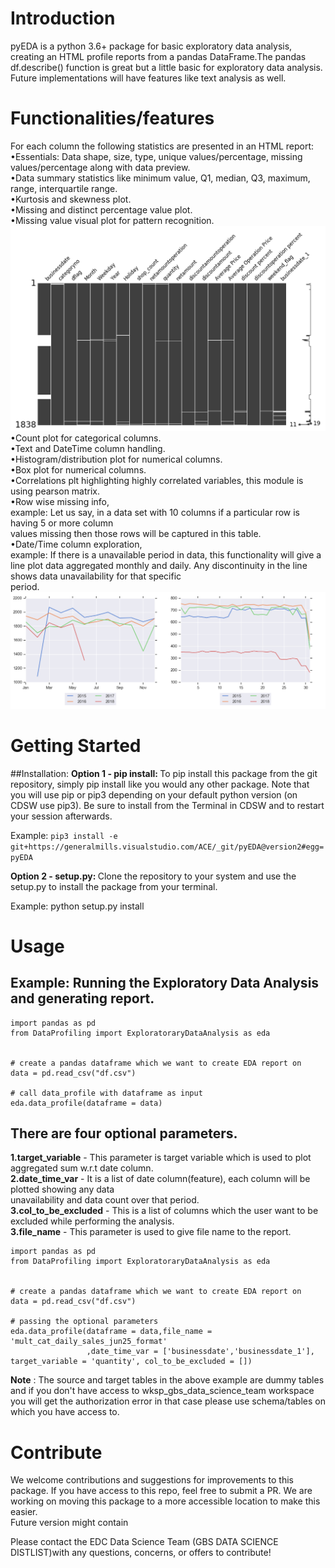 # Introduction
pyEDA is a python 3.6+ package for basic exploratory data analysis,
creating an HTML profile reports from a pandas DataFrame.The pandas df.describe() function is great but a little basic
for exploratory data analysis.
Future implementations will have features like text analysis as well.

# Functionalities/features
For each column the following statistics are presented in an HTML report:  
•Essentials: Data shape, size, type, unique values/percentage, missing values/percentage along with data preview.   
•Data summary statistics like minimum value, Q1, median, Q3, maximum, range, interquartile range.  
•Kurtosis and skewness plot.  
•Missing and distinct percentage value plot.  
•Missing value visual plot for pattern recognition.  
![plot for a particular date column](MissingPattern.PNG)  
•Count plot for categorical columns.  
•Text and DateTime column handling.  
•Histogram/distribution plot for numerical columns.  
•Box plot for numerical columns.  
•Correlations plt highlighting highly correlated variables, this module is using pearson matrix.  
•Row wise missing info,  
example: Let us say, in a data set with 10 columns if a particular row is having 5 or more column  
         values missing then those rows will be captured in this table.  
•Date/Time column exploration,  
example: If there is a unavailable period in data, this functionality will give a  
line plot data aggregated monthly and daily. Any discontinuity in the line shows data unavailability for that specific  
period.  
![plot for a particular date column](period_missing.PNG)

# Getting Started
##Installation:
<b>Option 1 - pip install: </b> To pip install this package from the
git repository, simply pip install like you would any other package.
Note that you will use pip or pip3 depending on your default python
version (on CDSW use pip3). Be sure to install from the Terminal in
CDSW and to restart your session afterwards.

Example:
`pip3 install -e git+https://generalmills.visualstudio.com/ACE/_git/pyEDA@version2#egg=pyEDA`

<b>Option 2 - setup.py: </b> Clone the repository to your system and
use the setup.py to install the package from your terminal.

Example: python setup.py install

# Usage
## Example: Running the Exploratory Data Analysis and generating report.


```{python}
import pandas as pd
from DataProfiling import ExploratoraryDataAnalysis as eda


# create a pandas dataframe which we want to create EDA report on
data = pd.read_csv("df.csv")

# call data_profile with dataframe as input
eda.data_profile(dataframe = data)

```

## There are four optional parameters.
<b>1.target_variable</b> - This parameter is target variable which is used to plot aggregated sum w.r.t date column.  
<b>2.date_time_var</b> - It is a list of date column(feature), each column will be plotted showing any data  
unavailability and data count over that period.   
<b>3.col_to_be_excluded</b> - This is a list of columns which the user want to be excluded while performing the analysis.  
<b>3.file_name</b> - This parameter is used to give file name to the report.  
  
```{python}
import pandas as pd
from DataProfiling import ExploratoraryDataAnalysis as eda


# create a pandas dataframe which we want to create EDA report on
data = pd.read_csv("df.csv")

# passing the optional parameters
eda.data_profile(dataframe = data,file_name = 'mult_cat_daily_sales_jun25_format'
                 ,date_time_var = ['businessdate','businessdate_1'], target_variable = 'quantity', col_to_be_excluded = [])
```
<B>Note</B> : The source and target tables in the above example are 
dummy tables and if you don't have access to wksp_gbs_data_science_team
workspace you will get the authorization error in that case please use
schema/tables on which you have access to.


# Contribute
We welcome contributions and suggestions for improvements to this package. 
If you have access to this repo, feel free to submit a PR. We are working on 
moving this package to a more accessible location to make this easier.  
Future version might contain 

Please contact the EDC Data Science Team (GBS DATA SCIENCE DISTLIST)with any 
questions, concerns, or offers to contribute! 
